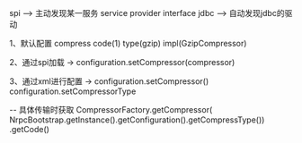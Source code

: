 spi --> 主动发现某一服务 service provider interface
jdbc --> 自动发现jdbc的驱动

1、默认配置
compress code(1) type(gzip) impl(GzipCompressor)

2、通过spi加载 ->
configuration.setCompressor(compressor)

3、通过xml进行配置 ->
configuration.setCompressor()
configuration.setCompressorType

-- 具体传输时获取
CompressorFactory.getCompressor(
NrpcBootstrap.getInstance().getConfiguration().getCompressType())
.getCode()